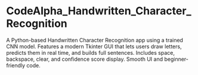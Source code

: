 # CodeAlpha_Handwritten_Character_Recognition
A Python-based Handwritten Character Recognition app using a trained CNN model. Features a modern Tkinter GUI that lets users draw letters, predicts them in real time, and builds full sentences. Includes space, backspace, clear, and confidence score display. Smooth UI and beginner-friendly code.
